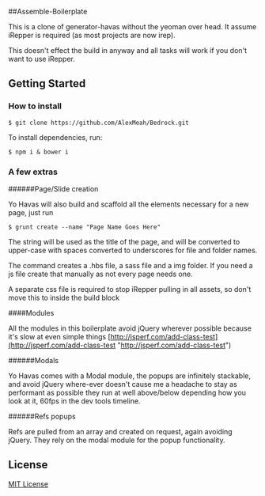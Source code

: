 ##Assemble-Boilerplate

This is a clone of generator-havas without the yeoman over head. It assume iRepper is required (as most projects are now irep). 

This doesn't effect the build in anyway and all tasks will work if you don't want to use iRepper.

## Getting Started

### How to install

```
$ git clone https://github.com/AlexMeah/Bedrock.git
```

To install dependencies, run:

```
$ npm i & bower i
```

### A few extras

######Page/Slide creation

Yo Havas will also build and scaffold all the elements necessary for a new page, just run

```
$ grunt create --name "Page Name Goes Here"
```

The string will be used as the title of the page, and will be converted to upper-case with spaces converted to underscores for file and folder names.

The command creates a .hbs file, a sass file and a img folder. If you need a js file create that manually as not every page needs one.

A separate css file is required to stop iRepper pulling in all assets, so don't move this to inside the build block

####Modules

All the modules in this boilerplate avoid jQuery wherever possible because it's slow at even simple things [http://jsperf.com/add-class-test](http://jsperf.com/add-class-test "http://jsperf.com/add-class-test")

######Modals

Yo Havas comes with a Modal module, the popups are infinitely stackable, and avoid jQuery where-ever doesn't cause me a headache to stay as performant as possible they run at well above/below depending how you look at it, 60fps in the dev tools timeline. 

######Refs popups

Refs are pulled from an array and created on request, again avoiding jQuery. They rely on the modal module for the popup functionality. 

## License

[MIT License](http://en.wikipedia.org/wiki/MIT_License)
